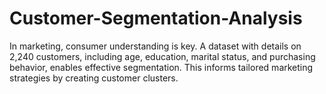 # Customer-Segmentation-Analysis
In marketing, consumer understanding is key. A dataset with details on 2,240 customers, including age, education, marital status, and purchasing behavior, enables effective segmentation. This informs tailored marketing strategies by creating customer clusters.
